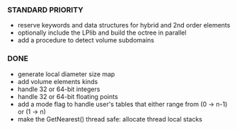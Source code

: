 ### STANDARD PRIORITY
- reserve keywords and data structures for hybrid and 2nd order elements
- optionally include the LPlib and build the octree in parallel
- add a procedure to detect volume subdomains

### DONE
- generate local diameter size map
- add volume elements kinds
- handle 32 or 64-bit integers
- handle 32 or 64-bit floating points
- add a mode flag to handle user's tables that either range from (0 -> n-1) or (1 -> n)
- make the GetNearest() thread safe: allocate thread local stacks
